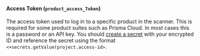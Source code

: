 #### Access Token (`product_access_Token`) 

The access token used to log in to a specific product in the  scanner. This is required for some product suites such as Prisma Cloud. In most cases this is a password or an API key. You should [create a secret](/docs/platform/security/add-file-secrets) with your encrypted ID and reference the secret using the format `<+secrets.getValue(project.access-id>`.  
